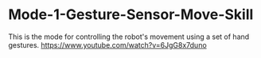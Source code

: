# Mode-1-Gesture-Sensor-Move-Skill
This is the mode for controlling the robot's movement using a set of hand gestures.
https://www.youtube.com/watch?v=6JgG8x7duno
